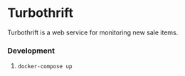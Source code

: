 # Turbothrift

Turbothrift is a web service for monitoring new sale items.

### Development

1. `docker-compose up`
